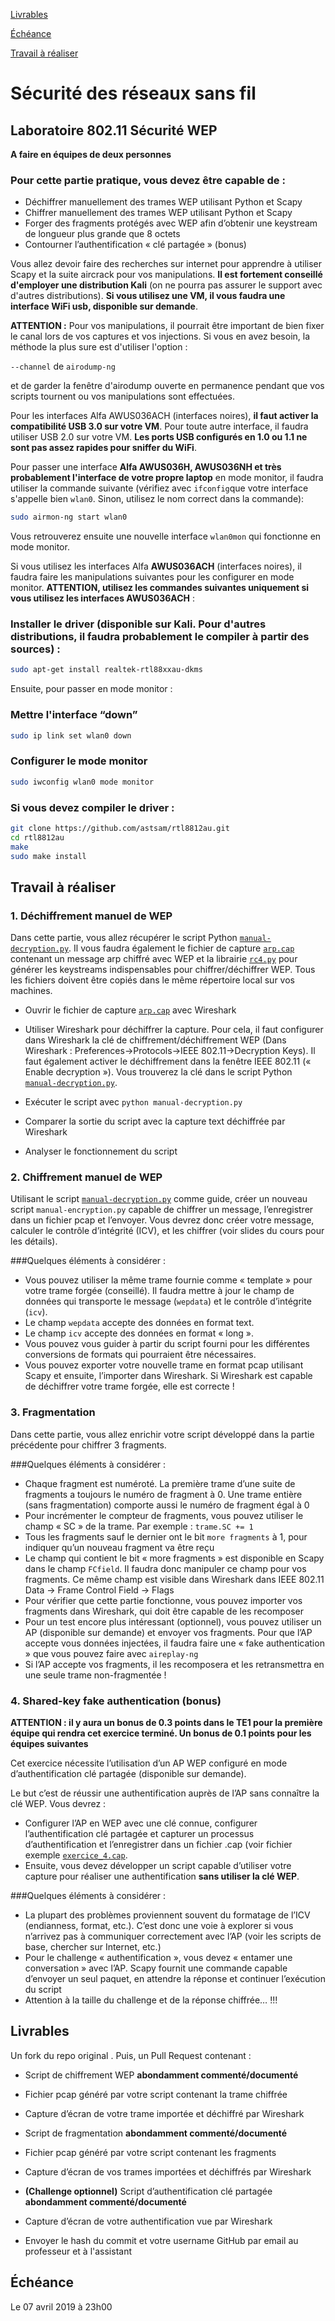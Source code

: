 [Livrables](https://github.com/arubinst/HEIGVD-SWI-Labo2-WEP#livrables)

[Échéance](https://github.com/arubinst/HEIGVD-SWI-Labo2-WEP#échéance)

[Travail à réaliser](https://github.com/arubinst/HEIGVD-SWI-Labo2-WEP#travail-à-réaliser)

# Sécurité des réseaux sans fil

## Laboratoire 802.11 Sécurité WEP

__A faire en équipes de deux personnes__

### Pour cette partie pratique, vous devez être capable de :

* Déchiffrer manuellement des trames WEP utilisant Python et Scapy
* Chiffrer manuellement des trames WEP utilisant Python et Scapy
* Forger des fragments protégés avec WEP afin d’obtenir une keystream de longueur plus grande que 8 octets
* Contourner l’authentification « clé partagée » (bonus)


Vous allez devoir faire des recherches sur internet pour apprendre à utiliser Scapy et la suite aircrack pour vos manipulations. __Il est fortement conseillé d'employer une distribution Kali__ (on ne pourra pas assurer le support avec d'autres distributions). __Si vous utilisez une VM, il vous faudra une interface WiFi usb, disponible sur demande__.

__ATTENTION :__ Pour vos manipulations, il pourrait être important de bien fixer le canal lors de vos captures et vos injections. Si vous en avez besoin, la méthode la plus sure est d'utiliser l'option :

```--channel``` de ```airodump-ng```

et de garder la fenêtre d'airodump ouverte en permanence pendant que vos scripts tournent ou vos manipulations sont effectuées.

Pour les interfaces Alfa AWUS036ACH (interfaces noires), __il faut activer la compatibilité USB 3.0 sur votre VM__. Pour toute autre interface, il faudra utiliser USB 2.0 sur votre VM. __Les ports USB configurés en 1.0 ou 1.1 ne sont pas assez rapides pour sniffer du WiFi__.

Pour passer une interface __Alfa AWUS036H, AWUS036NH et très probablement l'interface de votre propre laptop__ en mode monitor, il faudra utiliser la commande suivante (vérifiez avec ```ifconfig```que votre interface s'appelle bien ```wlan0```. Sinon, utilisez le nom correct dans la commande):

```bash
sudo airmon-ng start wlan0
```

Vous retrouverez ensuite une nouvelle interface ```wlan0mon``` qui fonctionne en mode monitor.

Si vous utilisez les interfaces Alfa __AWUS036ACH__ (interfaces noires), il faudra faire les manipulations suivantes pour les configurer en mode monitor. __ATTENTION, utilisez les commandes suivantes uniquement si vous utilisez les interfaces AWUS036ACH__ :

### Installer le driver (disponible sur Kali. Pour d'autres distributions, il faudra probablement le compiler à partir des sources) :

```bash
sudo apt-get install realtek-rtl88xxau-dkms
```

Ensuite, pour passer en mode monitor :

### Mettre l'interface “down”

```bash
sudo ip link set wlan0 down
```

### Configurer le mode monitor

```bash
sudo iwconfig wlan0 mode monitor
```

### Si vous devez compiler le driver :

```bash
git clone https://github.com/astsam/rtl8812au.git
cd rtl8812au
make
sudo make install
```

## Travail à réaliser

### 1. Déchiffrement manuel de WEP

Dans cette partie, vous allez récupérer le script Python [`manual-decryption.py`](https://github.com/arubinst/HEIGVD-SWI-Labo2-WEP/blob/master/files/). Il vous faudra également le fichier de capture [`arp.cap`](https://github.com/arubinst/HEIGVD-SWI-Labo2-WEP/blob/master/files/) contenant un message arp chiffré avec WEP et la librairie [`rc4.py`](https://github.com/arubinst/HEIGVD-SWI-Labo2-WEP/blob/master/files/) pour générer les keystreams indispensables pour chiffrer/déchiffrer WEP. Tous les fichiers doivent être copiés dans le même répertoire local sur vos machines.

- Ouvrir le fichier de capture [`arp.cap`](https://github.com/arubinst/HEIGVD-SWI-Labo2-WEP/blob/master/files/) avec Wireshark
   
- Utiliser Wireshark pour déchiffrer la capture. Pour cela, il faut configurer dans Wireshark la clé de chiffrement/déchiffrement WEP (Dans Wireshark : Preferences&rarr;Protocols&rarr;IEEE 802.11&rarr;Decryption Keys). Il faut également activer le déchiffrement dans la fenêtre IEEE 802.11 (« Enable decryption »). Vous trouverez la clé dans le script Python [`manual-decryption.py`](https://github.com/arubinst/HEIGVD-SWI-Labo2-WEP/blob/master/files/).
   
- Exécuter le script avec `python manual-decryption.py`
   
- Comparer la sortie du script avec la capture text déchiffrée par Wireshark
   
- Analyser le fonctionnement du script

### 2. Chiffrement manuel de WEP

Utilisant le script [`manual-decryption.py`](https://github.com/arubinst/HEIGVD-SWI-Labo2-WEP/blob/master/files/) comme guide, créer un nouveau script `manual-encryption.py` capable de chiffrer un message, l’enregistrer dans un fichier pcap et l’envoyer.
Vous devrez donc créer votre message, calculer le contrôle d’intégrité (ICV), et les chiffrer (voir slides du cours pour les détails).


###Quelques éléments à considérer :

- Vous pouvez utiliser la même trame fournie comme « template » pour votre trame forgée (conseillé). Il faudra mettre à jour le champ de données qui transporte le message (`wepdata`) et le contrôle d’intégrite (`icv`).
- Le champ `wepdata` accepte des données en format text.
- Le champ `icv` accepte des données en format « long ».
- Vous pouvez vous guider à partir du script fourni pour les différentes conversions de formats qui pourraient être nécessaires.
- Vous pouvez exporter votre nouvelle trame en format pcap utilisant Scapy et ensuite, l’importer dans Wireshark. Si Wireshark est capable de déchiffrer votre trame forgée, elle est correcte !


### 3. Fragmentation

Dans cette partie, vous allez enrichir votre script développé dans la partie précédente pour chiffrer 3 fragments.

###Quelques éléments à considérer :

- Chaque fragment est numéroté. La première trame d’une suite de fragments a toujours le numéro de fragment à 0. Une trame entière (sans fragmentation) comporte aussi le numéro de fragment égal à 0
- Pour incrémenter le compteur de fragments, vous pouvez utiliser le champ « SC » de la trame. Par exemple : `trame.SC += 1`
- Tous les fragments sauf le dernier ont le bit `more fragments` à 1, pour indiquer qu’un nouveau fragment va être reçu
- Le champ qui contient le bit « more fragments » est disponible en Scapy dans le champ `FCfield`. Il faudra donc manipuler ce champ pour vos fragments. Ce même champ est visible dans Wireshark dans IEEE 802.11 Data &rarr; Frame Control Field &rarr; Flags
- Pour vérifier que cette partie fonctionne, vous pouvez importer vos fragments dans Wireshark, qui doit être capable de les recomposer
- Pour un test encore plus intéressant (optionnel), vous pouvez utiliser un AP (disponible sur demande) et envoyer vos fragments. Pour que l’AP accepte vous données injectées, il faudra faire une « fake authentication » que vous pouvez faire avec `aireplay-ng`
- Si l’AP accepte vos fragments, il les recomposera et les retransmettra en une seule trame non-fragmentée !


### 4. Shared-key fake authentication (bonus)

**ATTENTION :  il y aura un bonus de 0.3 points dans le TE1 pour la première équipe qui rendra cet exercice terminé. Un bonus de 0.1 points pour les équipes suivantes**

Cet exercice nécessite l’utilisation d’un AP WEP configuré en mode d’authentification clé partagée (disponible sur demande).

Le but c’est de réussir une authentification auprès de l’AP sans connaître la clé WEP. Vous devrez :

- Configurer l’AP en WEP avec une clé connue, configurer l’authentification clé partagée et capturer un processus d’authentification et l’enregistrer dans un fichier .cap (voir fichier exemple [`exercice_4.cap`](https://github.com/arubinst/HEIGVD-SWI-Labo2-WEP/blob/master/files/).
- Ensuite, vous devez développer un script capable d’utiliser votre capture pour réaliser une authentification **sans utiliser la clé WEP**.


###Quelques éléments à considérer :

- La plupart des problèmes proviennent souvent du formatage de l’ICV (endianness, format, etc.). C’est donc une voie à explorer si vous n’arrivez pas à communiquer correctement avec l’AP (voir les scripts de base, chercher sur Internet, etc.)
- Pour le challenge « authentification », vous devez « entamer une conversation » avec l’AP. Scapy fournit une commande capable d’envoyer un seul paquet, en attendre la réponse et continuer l’exécution du script
- Attention à la taille du challenge et de la réponse chiffrée… !!!


## Livrables

Un fork du repo original . Puis, un Pull Request contenant :

-	Script de chiffrement WEP **abondamment commenté/documenté**
  - Fichier pcap généré par votre script contenant la trame chiffrée
  - Capture d’écran de votre trame importée et déchiffré par Wireshark
-	Script de fragmentation **abondamment commenté/documenté**
  - Fichier pcap généré par votre script contenant les fragments
  - Capture d’écran de vos trames importées et déchiffrés par Wireshark 
-	**(Challenge optionnel)** Script d’authentification clé partagée **abondamment commenté/documenté**
  - Capture d’écran de votre authentification vue par Wireshark

-	Envoyer le hash du commit et votre username GitHub par email au professeur et à l'assistant


## Échéance

Le 07 avril 2019 à 23h00
